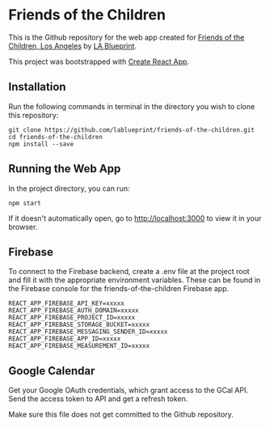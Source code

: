 # Friends of the Children

This is the Github repository for the web app created for [Friends of the Children, Los Angeles](https://friendsofthechildren.org/) by [LA Blueprint](https://lablueprint.org/).

This project was bootstrapped with [Create React App](https://github.com/facebook/create-react-app).

## Installation
Run the following commands in terminal in the directory you wish to clone this repository:

```
git clone https://github.com/lablueprint/friends-of-the-children.git
cd friends-of-the-children
npm install --save
```

## Running the Web App

In the project directory, you can run:

`npm start`

If it doesn't automatically open, go to [http://localhost:3000](http://localhost:3000) to view it in your browser.

## Firebase

To connect to the Firebase backend, create a .env file at the project root and fill it with the appropriate environment variables. These can be found in the Firebase console for the friends-of-the-children Firebase app.

```
REACT_APP_FIREBASE_API_KEY=xxxxx
REACT_APP_FIREBASE_AUTH_DOMAIN=xxxxx
REACT_APP_FIREBASE_PROJECT_ID=xxxxx
REACT_APP_FIREBASE_STORAGE_BUCKET=xxxxx
REACT_APP_FIREBASE_MESSAGING_SENDER_ID=xxxxx
REACT_APP_FIREBASE_APP_ID=xxxxx
REACT_APP_FIREBASE_MEASUREMENT_ID=xxxxx
```

## Google Calendar

Get your Google OAuth credentials, which grant access to the GCal API. Send the access token to API and get a refresh token.

Make sure this file does not get committed to the Github repository.